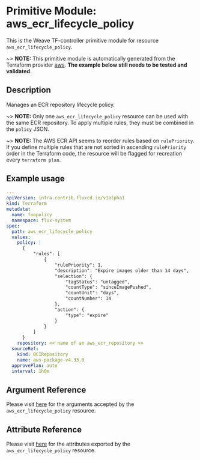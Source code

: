 
# Primitive Module: aws_ecr_lifecycle_policy

This is the Weave TF-controller primitive module for resource `aws_ecr_lifecycle_policy`.

~> **NOTE:** This primitive module is automatically generated from the Terraform provider [aws](https://registry.terraform.io/providers/hashicorp/aws/latest/docs/resources/ecr_lifecycle_policy). **The example below still needs to be tested and validated**.

## Description

Manages an ECR repository lifecycle policy.

~> **NOTE:** Only one `aws_ecr_lifecycle_policy` resource can be used with the same ECR repository. To apply multiple rules, they must be combined in the `policy` JSON.

~> **NOTE:** The AWS ECR API seems to reorder rules based on `rulePriority`. If you define multiple rules that are not sorted in ascending `rulePriority` order in the Terraform code, the resource will be flagged for recreation every `terraform plan`.

## Example usage

```yaml
---
apiVersion: infra.contrib.fluxcd.io/v1alpha1
kind: Terraform
metadata:
  name: foopolicy
  namespace: flux-system
spec:
  path: aws_ecr_lifecycle_policy
  values:
    policy: |
      {
          "rules": [
              {
                  "rulePriority": 1,
                  "description": "Expire images older than 14 days",
                  "selection": {
                      "tagStatus": "untagged",
                      "countType": "sinceImagePushed",
                      "countUnit": "days",
                      "countNumber": 14
                  },
                  "action": {
                      "type": "expire"
                  }
              }
          ]
      }
    repository: << name of an aws_ecr_repository >>
  sourceRef:
    kind: OCIRepository
    name: aws-package-v4.33.0
  approvePlan: auto
  interval: 1h0m
```

## Argument Reference

Please visit [here](https://registry.terraform.io/providers/hashicorp/aws/latest/docs/resources/ecr_lifecycle_policy#argument-reference) for the arguments accepted by the `aws_ecr_lifecycle_policy` resource.

## Attribute Reference

Please visit [here](https://registry.terraform.io/providers/hashicorp/aws/latest/docs/resources/ecr_lifecycle_policy#attributes-reference) for the attributes exported by the `aws_ecr_lifecycle_policy` resource.
